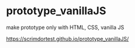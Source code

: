 # prototype_vanillaJS
make prototype only with HTML, CSS, vanilla JS

https://scrimdortest.github.io/prototype_vanillaJS/
